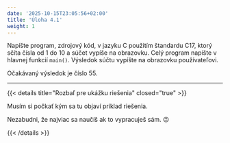 ```yaml
---
date: '2025-10-15T23:05:56+02:00'
title: 'Úloha 4.1'
weight: 1
---
```


Napíšte program, zdrojový kód, v jazyku C použitím štandardu C17, ktorý sčíta čísla od 1 do 10 a súčet vypíše na
obrazovku.
Celý program napíšte v hlavnej funkcií `main()`. Výsledok súčtu vypíšte na obrazovku používateľovi.

Očakávaný výsledok je číslo 55.

---

{{< details title="Rozbaľ pre ukážku riešenia" closed="true" >}}

Musím si počkať kým sa tu objaví príklad riešenia.

Nezabudni, že najviac sa naučíš ak to vypracuješ sám. 😉

{{< /details >}}
